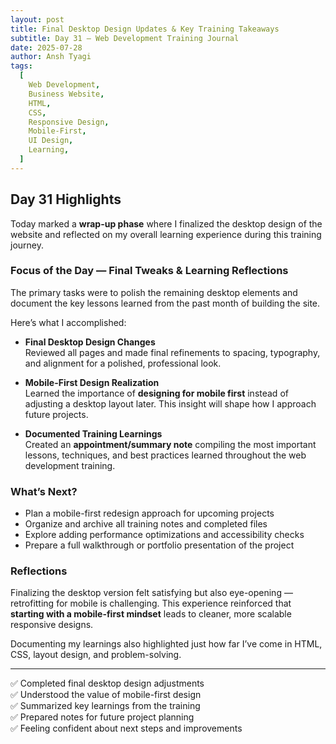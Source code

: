 ```yaml
---
layout: post
title: Final Desktop Design Updates & Key Training Takeaways
subtitle: Day 31 – Web Development Training Journal
date: 2025-07-28
author: Ansh Tyagi
tags:
  [
    Web Development,
    Business Website,
    HTML,
    CSS,
    Responsive Design,
    Mobile-First,
    UI Design,
    Learning,
  ]
---
```


## Day 31 Highlights

Today marked a **wrap-up phase** where I finalized the desktop design of the website and reflected on my overall learning experience during this training journey.

### Focus of the Day — Final Tweaks & Learning Reflections

The primary tasks were to polish the remaining desktop elements and document the key lessons learned from the past month of building the site.

Here’s what I accomplished:

- **Final Desktop Design Changes**  
  Reviewed all pages and made final refinements to spacing, typography, and alignment for a polished, professional look.

- **Mobile-First Design Realization**  
  Learned the importance of **designing for mobile first** instead of adjusting a desktop layout later. This insight will shape how I approach future projects.

- **Documented Training Learnings**  
  Created an **appointment/summary note** compiling the most important lessons, techniques, and best practices learned throughout the web development training.

### What’s Next?

- Plan a mobile-first redesign approach for upcoming projects
- Organize and archive all training notes and completed files
- Explore adding performance optimizations and accessibility checks
- Prepare a full walkthrough or portfolio presentation of the project

### Reflections

Finalizing the desktop version felt satisfying but also eye-opening — retrofitting for mobile is challenging. This experience reinforced that **starting with a mobile-first mindset** leads to cleaner, more scalable responsive designs.

Documenting my learnings also highlighted just how far I’ve come in HTML, CSS, layout design, and problem-solving.

---

✅ Completed final desktop design adjustments  
✅ Understood the value of mobile-first design  
✅ Summarized key learnings from the training  
✅ Prepared notes for future project planning  
✅ Feeling confident about next steps and improvements

